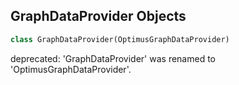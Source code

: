 ## GraphDataProvider Objects

```python
class GraphDataProvider(OptimusGraphDataProvider)
```

deprecated: 'GraphDataProvider' was renamed to 'OptimusGraphDataProvider'.

<a id="unreal.OptimusHalfEdgeDataProvider"></a>